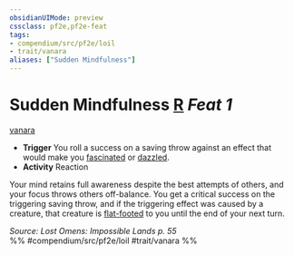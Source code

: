 ```yaml
---
obsidianUIMode: preview
cssclass: pf2e,pf2e-feat
tags:
- compendium/src/pf2e/loil
- trait/vanara
aliases: ["Sudden Mindfulness"]
---
```

# Sudden Mindfulness  [R](../../rules/core-rulebook/chapter-9-playing-the-game.md#Actions "Reaction") *Feat 1*  
[vanara](../../rules/traits/vanara-loil.md)  

- **Trigger** You roll a success on a saving throw against an effect that would make you [fascinated](../../rules/conditions.md#Fascinated) or [dazzled](../../rules/conditions.md#Dazzled).
- **Activity** Reaction

Your mind retains full awareness despite the best attempts of others, and your focus throws others off-balance. You get a critical success on the triggering saving throw, and if the triggering effect was caused by a creature, that creature is [flat-footed](../../rules/conditions.md#Flat-footed) to you until the end of your next turn.

*Source: Lost Omens: Impossible Lands p. 55*  
%% #compendium/src/pf2e/loil #trait/vanara %%